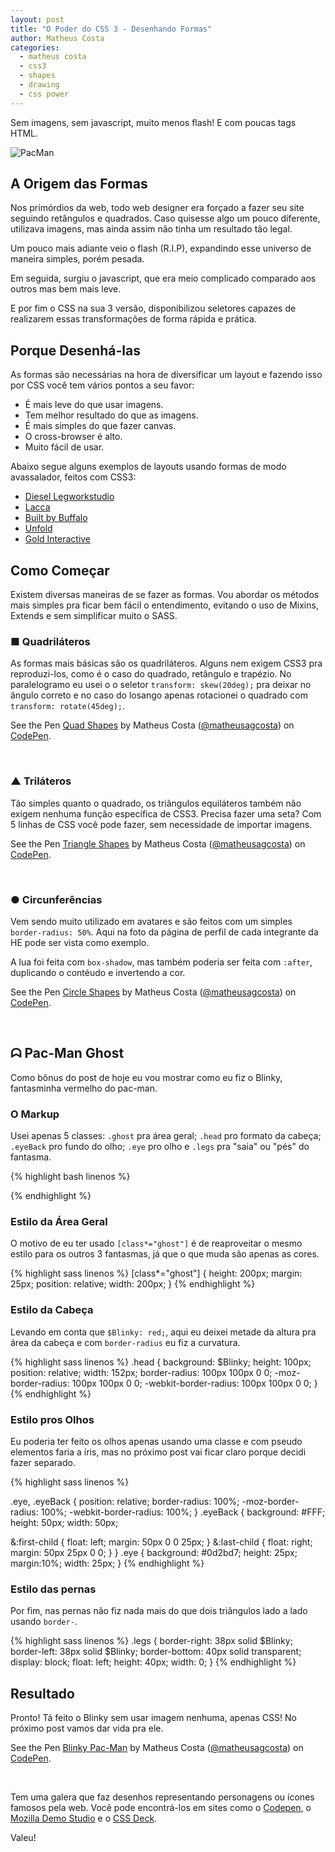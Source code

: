 ```yaml
---
layout: post
title: "O Poder do CSS 3 - Desenhando Formas"
author: Matheus Costa
categories:
  - matheus costa
  - css3
  - shapes
  - drawing
  - css power
---
```


Sem imagens, sem javascript, muito menos flash! E com poucas tags HTML.

![PacMan](/blog/images/posts/2014-11-14/pac-man.png)

<!--more-->

## A Origem das Formas ##

Nos primórdios da web, todo web designer era forçado a fazer seu site seguindo retângulos e quadrados. Caso quisesse algo um pouco diferente, utilizava imagens, mas ainda assim não tinha um resultado tão legal.

Um pouco mais adiante veio o flash (R.I.P), expandindo esse universo de maneira simples, porém pesada.

Em seguida, surgiu o javascript, que era meio complicado comparado aos outros mas bem mais leve.

E por fim o CSS na sua 3 versão, disponibilizou seletores capazes de realizarem essas transformações de forma rápida e prática.

## Porque Desenhá-las ##

As formas são necessárias na hora de diversificar um layout e fazendo isso por CSS você tem vários pontos a seu favor:

- É mais leve do que usar imagens.
- Tem melhor resultado do que as imagens.
- É mais simples do que fazer canvas.
- O cross-browser é alto.
- Muito fácil de usar.

Abaixo segue alguns exemplos de layouts usando formas de modo avassalador, feitos com CSS3:

- [Diesel Legworkstudio](http://diesel.legworkstudio.com/)
- [Lacca](http://www.lacca.com.br/lacca/)
- [Built by Buffalo](http://builtbybuffalo.com/)
- [Unfold](http://unfold.no/)
- [Gold Interactive](http://www.goldinteractive.ch/intro)

## Como Começar ##

Existem diversas maneiras de se fazer as formas. Vou abordar os métodos mais simples pra ficar bem fácil o entendimento, evitando o uso de Mixins, Extends e sem simplificar muito o SASS.

### ■ Quadriláteros

As formas mais básicas são os quadriláteros. Alguns nem exigem CSS3 pra reproduzi-los, como é o caso do quadrado, retângulo e trapézio. No paralelogramo eu usei o o seletor `transform: skew(20deg);` pra deixar no ângulo correto e no caso do losango  apenas rotacionei o quadrado com `transform: rotate(45deg);`.

<p data-height="268" data-theme-id="9813" data-slug-hash="KBiAn" data-default-tab="result" data-user="matheusagcosta" class='codepen'>See the Pen <a href='http://codepen.io/matheusagcosta/pen/KBiAn/'>Quad Shapes</a> by Matheus Costa (<a href='http://codepen.io/matheusagcosta'>@matheusagcosta</a>) on <a href='http://codepen.io'>CodePen</a>.</p>
<script async src="//assets.codepen.io/assets/embed/ei.js"></script><br>

### ▲ Triláteros

Tão simples quanto o quadrado, os triângulos equiláteros também não exigem nenhuma função específica de CSS3. Precisa fazer uma seta? Com 5 linhas de CSS você pode fazer, sem necessidade de importar imagens.

<p data-height="268" data-theme-id="0" data-slug-hash="gsqkm" data-default-tab="result" data-user="matheusagcosta" class='codepen'>See the Pen <a href='http://codepen.io/matheusagcosta/pen/gsqkm/'>Triangle Shapes</a> by Matheus Costa (<a href='http://codepen.io/matheusagcosta'>@matheusagcosta</a>) on <a href='http://codepen.io'>CodePen</a>.</p>
<script async src="//assets.codepen.io/assets/embed/ei.js"></script><br>

### ● Circunferências

Vem sendo muito utilizado em avatares e são feitos com um simples `border-radius: 50%`. Aqui na foto da página de perfil de cada integrante da HE pode ser vista como exemplo.

A lua foi feita com `box-shadow`, mas também poderia ser feita com `:after`, duplicando o contéudo e invertendo a cor.

<p data-height="268" data-theme-id="0" data-slug-hash="fncBq" data-default-tab="result" data-user="matheusagcosta" class='codepen'>See the Pen <a href='http://codepen.io/matheusagcosta/pen/fncBq/'>Circle Shapes</a> by Matheus Costa (<a href='http://codepen.io/matheusagcosta'>@matheusagcosta</a>) on <a href='http://codepen.io'>CodePen</a>.</p>
<script async src="//assets.codepen.io/assets/embed/ei.js"></script><br>

## ᗣ Pac-Man Ghost ##

Como bônus do post de hoje eu vou mostrar como eu fiz o Blinky, fantasminha vermelho do pac-man.

### O Markup

Usei apenas 5 classes: `.ghost` pra área geral; `.head` pro formato da cabeça; `.eyeBack` pro fundo do olho; `.eye` pro olho e `.legs` pra "saia" ou "pés" do fantasma.

{% highlight bash linenos %}
<div class="ghost">
  <div class="head">
    <div class="eyeBack">
      <div class="eye"></div>
    </div>
    <div class="eyeBack">
      <div class="eye"></div>
    </div>
  </div>
  <div class="legs"></div>
  <div class="legs"></div>
</div>
{% endhighlight %}

### Estilo da Área Geral

O motivo de eu ter usado `[class*="ghost"]` é de reaproveitar o mesmo estilo para os outros 3 fantasmas, já que o que muda são apenas as cores.

{% highlight sass linenos %}
[class*="ghost"] {
  height: 200px;
  margin: 25px;
  position: relative;
  width: 200px;
}
{% endhighlight %}

### Estilo da Cabeça

Levando em conta que `$Blinky: red;`, aqui eu deixei metade da altura pra área da cabeça e com `border-radius` eu fiz a curvatura.

{% highlight sass linenos %}
.head {
  background: $Blinky;
  height: 100px;
  position: relative;
  width: 152px;
  border-radius: 100px 100px 0 0;
  -moz-border-radius: 100px 100px 0 0;
  -webkit-border-radius: 100px 100px 0 0;
}
{% endhighlight %}

### Estilo pros Olhos

Eu poderia ter feito os olhos apenas usando uma classe e com pseudo elementos faria a íris, mas no próximo post vai ficar claro porque decidi fazer separado.

{% highlight sass linenos %}

.eye,
.eyeBack {
  position: relative;
  border-radius: 100%;
  -moz-border-radius: 100%;
  -webkit-border-radius: 100%;
}
.eyeBack {
  background: #FFF;
  height: 50px;
  width: 50px;

  &:first-child {
    float: left;
    margin: 50px 0 0 25px;
  }
  &:last-child {
    float: right;
    margin: 50px 25px 0 0;
  }
}
.eye {
  background: #0d2bd7;
  height: 25px;
  margin:10%;
  width: 25px;
}
{% endhighlight %}

### Estilo das pernas

Por fim, nas pernas não fiz nada mais do que dois triângulos lado a lado usando `border-`.

{% highlight sass linenos %}
.legs {
  border-right: 38px solid $Blinky;
  border-left: 38px solid $Blinky;
  border-bottom: 40px solid transparent;
  display: block;
  float: left;
  height: 40px;
  width: 0;
}
{% endhighlight %}

## Resultado ##

Pronto! Tá feito o Blinky sem usar imagem nenhuma, apenas CSS! No próximo post vamos dar vida pra ele.

<p data-height="335" data-theme-id="9813" data-slug-hash="dPyNEe" data-default-tab="result" data-user="matheusagcosta" class='codepen'>See the Pen <a href='http://codepen.io/matheusagcosta/pen/dPyNEe/'>Blinky Pac-Man</a> by Matheus Costa (<a href='http://codepen.io/matheusagcosta'>@matheusagcosta</a>) on <a href='http://codepen.io'>CodePen</a>.</p>
<script async src="//assets.codepen.io/assets/embed/ei.js"></script><br>

Tem uma galera que faz desenhos representando personagens ou ícones famosos pela web. Você pode encontrá-los em sites como o [Codepen](http://codepen.io/), o [Mozilla Demo Studio](https://developer.mozilla.org/pt-BR/demos/) e o [CSS Deck](http://cssdeck.com/).

Valeu!



